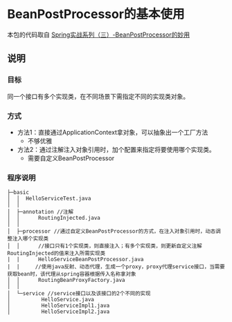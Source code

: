 # BeanPostProcessor的基本使用  

本包的代码取自 [Spring实战系列（三）-BeanPostProcessor的妙用](https://blog.csdn.net/geekjoker/article/details/79868945)

## 说明

### 目标

同一个接口有多个实现类，在不同场景下需指定不同的实现类对象。

### 方式

- 方法1：直接通过ApplicationContext拿对象，可以抽象出一个工厂方法
   -  不够优雅
- 方法2：通过注解注入对象引用时，加个配置来指定将要使用哪个实现类。
   -  需要自定义BeanPostProcessor
### 程序说明

```text
├─basic
│  │  HelloServiceTest.java
│  │
│  ├─annotation //注解
│  │      RoutingInjected.java
│  │
│  ├─processor //通过自定义BeanPostProcessor的方式，在注入对象引用时，动态调整注入哪个实现类
│  │      //接口只有1个实现类，则直接注入；有多个实现类，则更新自定义注解RoutingInjected的值来注入所需实现类
|  | 	  HelloServiceBeanPostProcessor.java 
|  |	 //使用java反射、动态代理，生成一个proxy，proxy代理service接口，当需要获取bean时，该代理从spring容器根据传入名称拿对象
│  │      RoutingBeanProxyFactory.java
│  │
│  └─service //service接口以及该接口的2个不同的实现
│          HelloService.java
│          HelloServiceImpl1.java
│          HelloServiceImpl2.java
```

